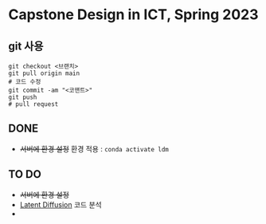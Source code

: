 # Capstone Design in ICT, Spring 2023
## git 사용
```
git checkout <브랜치>
git pull origin main
# 코드 수정
git commit -am "<코맨트>"
git push
# pull request
```
## DONE
* ~~서버에 환경 설정~~
  환경 적용 : `conda activate ldm`
  
## TO DO
* ~~서버에 환경 설정~~
* [Latent Diffusion](latent-diffusion/) 코드 분석
* 
